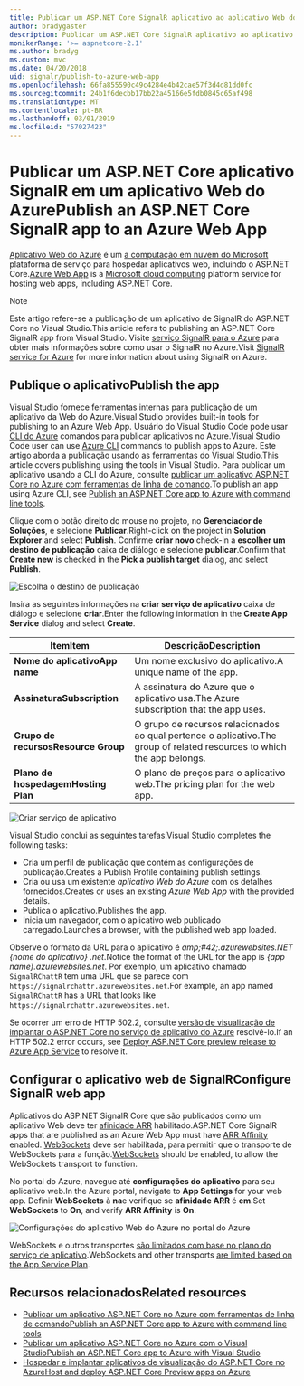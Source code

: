 ```yaml
---
title: Publicar um ASP.NET Core SignalR aplicativo ao aplicativo Web do Azure
author: bradygaster
description: Publicar um ASP.NET Core SignalR aplicativo ao aplicativo Web do Azure
monikerRange: '>= aspnetcore-2.1'
ms.author: bradyg
ms.custom: mvc
ms.date: 04/20/2018
uid: signalr/publish-to-azure-web-app
ms.openlocfilehash: 66fa855590c49c4284e4b42cae57f3d4d81dd0fc
ms.sourcegitcommit: 24b1f6decbb17bb22a45166e5fdb0845c65af498
ms.translationtype: MT
ms.contentlocale: pt-BR
ms.lasthandoff: 03/01/2019
ms.locfileid: "57027423"
---
```

# <a name="publish-an-aspnet-core-signalr-app-to-an-azure-web-app"></a><span data-ttu-id="9c696-103">Publicar um ASP.NET Core aplicativo SignalR em um aplicativo Web do Azure</span><span class="sxs-lookup"><span data-stu-id="9c696-103">Publish an ASP.NET Core SignalR app to an Azure Web App</span></span>

<span data-ttu-id="9c696-104">[Aplicativo Web do Azure](/azure/app-service/app-service-web-overview) é um [a computação em nuvem do Microsoft](https://azure.microsoft.com/) plataforma de serviço para hospedar aplicativos web, incluindo o ASP.NET Core.</span><span class="sxs-lookup"><span data-stu-id="9c696-104">[Azure Web App](/azure/app-service/app-service-web-overview) is a [Microsoft cloud computing](https://azure.microsoft.com/) platform service for hosting web apps, including ASP.NET Core.</span></span>

> [!NOTE]
> <span data-ttu-id="9c696-105">Este artigo refere-se a publicação de um aplicativo de SignalR do ASP.NET Core no Visual Studio.</span><span class="sxs-lookup"><span data-stu-id="9c696-105">This article refers to publishing an ASP.NET Core SignalR app from Visual Studio.</span></span> <span data-ttu-id="9c696-106">Visite [serviço SignalR para o Azure](https://azure.microsoft.com/en-gb/services/signalr-service?) para obter mais informações sobre como usar o SignalR no Azure.</span><span class="sxs-lookup"><span data-stu-id="9c696-106">Visit [SignalR service for Azure](https://azure.microsoft.com/en-gb/services/signalr-service?) for more information about using SignalR on Azure.</span></span>

## <a name="publish-the-app"></a><span data-ttu-id="9c696-107">Publique o aplicativo</span><span class="sxs-lookup"><span data-stu-id="9c696-107">Publish the app</span></span>

<span data-ttu-id="9c696-108">Visual Studio fornece ferramentas internas para publicação de um aplicativo da Web do Azure.</span><span class="sxs-lookup"><span data-stu-id="9c696-108">Visual Studio provides built-in tools for publishing to an Azure Web App.</span></span> <span data-ttu-id="9c696-109">Usuário do Visual Studio Code pode usar [CLI do Azure](/cli/azure) comandos para publicar aplicativos no Azure.</span><span class="sxs-lookup"><span data-stu-id="9c696-109">Visual Studio Code user can use [Azure CLI](/cli/azure) commands to publish apps to Azure.</span></span> <span data-ttu-id="9c696-110">Este artigo aborda a publicação usando as ferramentas do Visual Studio.</span><span class="sxs-lookup"><span data-stu-id="9c696-110">This article covers publishing using the tools in Visual Studio.</span></span> <span data-ttu-id="9c696-111">Para publicar um aplicativo usando a CLI do Azure, consulte [publicar um aplicativo ASP.NET Core no Azure com ferramentas de linha de comando](/azure/app-service/app-service-web-get-started-dotnet).</span><span class="sxs-lookup"><span data-stu-id="9c696-111">To publish an app using Azure CLI, see [Publish an ASP.NET Core app to Azure with command line tools](/azure/app-service/app-service-web-get-started-dotnet).</span></span>

<span data-ttu-id="9c696-112">Clique com o botão direito do mouse no projeto, no **Gerenciador de Soluções**, e selecione **Publicar**.</span><span class="sxs-lookup"><span data-stu-id="9c696-112">Right-click on the project in **Solution Explorer** and select **Publish**.</span></span> <span data-ttu-id="9c696-113">Confirme **criar novo** check-in a **escolher um destino de publicação** caixa de diálogo e selecione **publicar**.</span><span class="sxs-lookup"><span data-stu-id="9c696-113">Confirm that **Create new** is checked in the **Pick a publish target** dialog, and select **Publish**.</span></span>

![Escolha o destino de publicação](publish-to-azure-web-app/_static/pick-publish-target-dialog.png)

<span data-ttu-id="9c696-115">Insira as seguintes informações na **criar serviço de aplicativo** caixa de diálogo e selecione **criar**.</span><span class="sxs-lookup"><span data-stu-id="9c696-115">Enter the following information in the **Create App Service** dialog and select **Create**.</span></span>

| <span data-ttu-id="9c696-116">Item</span><span class="sxs-lookup"><span data-stu-id="9c696-116">Item</span></span> | <span data-ttu-id="9c696-117">Descrição</span><span class="sxs-lookup"><span data-stu-id="9c696-117">Description</span></span> |
| ---- | ----------- |
| <span data-ttu-id="9c696-118">**Nome do aplicativo**</span><span class="sxs-lookup"><span data-stu-id="9c696-118">**App name**</span></span> | <span data-ttu-id="9c696-119">Um nome exclusivo do aplicativo.</span><span class="sxs-lookup"><span data-stu-id="9c696-119">A unique name of the app.</span></span> |
| <span data-ttu-id="9c696-120">**Assinatura**</span><span class="sxs-lookup"><span data-stu-id="9c696-120">**Subscription**</span></span> | <span data-ttu-id="9c696-121">A assinatura do Azure que o aplicativo usa.</span><span class="sxs-lookup"><span data-stu-id="9c696-121">The Azure subscription that the app uses.</span></span> |
| <span data-ttu-id="9c696-122">**Grupo de recursos**</span><span class="sxs-lookup"><span data-stu-id="9c696-122">**Resource Group**</span></span> | <span data-ttu-id="9c696-123">O grupo de recursos relacionados ao qual pertence o aplicativo.</span><span class="sxs-lookup"><span data-stu-id="9c696-123">The group of related resources to which the app belongs.</span></span>  |
| <span data-ttu-id="9c696-124">**Plano de hospedagem**</span><span class="sxs-lookup"><span data-stu-id="9c696-124">**Hosting Plan**</span></span> | <span data-ttu-id="9c696-125">O plano de preços para o aplicativo web.</span><span class="sxs-lookup"><span data-stu-id="9c696-125">The pricing plan for the web app.</span></span> |

![Criar serviço de aplicativo](publish-to-azure-web-app/_static/create-app-service-dialog.png)

<span data-ttu-id="9c696-127">Visual Studio conclui as seguintes tarefas:</span><span class="sxs-lookup"><span data-stu-id="9c696-127">Visual Studio completes the following tasks:</span></span>

* <span data-ttu-id="9c696-128">Cria um perfil de publicação que contém as configurações de publicação.</span><span class="sxs-lookup"><span data-stu-id="9c696-128">Creates a Publish Profile containing publish settings.</span></span>
* <span data-ttu-id="9c696-129">Cria ou usa um existente *aplicativo Web do Azure* com os detalhes fornecidos.</span><span class="sxs-lookup"><span data-stu-id="9c696-129">Creates or uses an existing *Azure Web App* with the provided details.</span></span>
* <span data-ttu-id="9c696-130">Publica o aplicativo.</span><span class="sxs-lookup"><span data-stu-id="9c696-130">Publishes the app.</span></span>
* <span data-ttu-id="9c696-131">Inicia um navegador, com o aplicativo web publicado carregado.</span><span class="sxs-lookup"><span data-stu-id="9c696-131">Launches a browser, with the published web app loaded.</span></span>

<span data-ttu-id="9c696-132">Observe o formato da URL para o aplicativo é *amp;#42;.azurewebsites.NET {nome do aplicativo} .net*.</span><span class="sxs-lookup"><span data-stu-id="9c696-132">Notice the format of the URL for the app is *{app name}.azurewebsites.net*.</span></span> <span data-ttu-id="9c696-133">Por exemplo, um aplicativo chamado `SignalRChattR` tem uma URL que se parece com `https://signalrchattr.azurewebsites.net`.</span><span class="sxs-lookup"><span data-stu-id="9c696-133">For example, an app named `SignalRChattR` has a URL that looks like `https://signalrchattr.azurewebsites.net`.</span></span>

<span data-ttu-id="9c696-134">Se ocorrer um erro de HTTP 502.2, consulte [versão de visualização de implantar o ASP.NET Core no serviço de aplicativo do Azure](xref:host-and-deploy/azure-apps/index) resolvê-lo.</span><span class="sxs-lookup"><span data-stu-id="9c696-134">If an HTTP 502.2 error occurs, see [Deploy ASP.NET Core preview release to Azure App Service](xref:host-and-deploy/azure-apps/index) to resolve it.</span></span>

## <a name="configure-signalr-web-app"></a><span data-ttu-id="9c696-135">Configurar o aplicativo web de SignalR</span><span class="sxs-lookup"><span data-stu-id="9c696-135">Configure SignalR web app</span></span>

<span data-ttu-id="9c696-136">Aplicativos do ASP.NET SignalR Core que são publicados como um aplicativo Web deve ter [afinidade ARR](https://en.wikipedia.org/wiki/Application_Request_Routing) habilitado.</span><span class="sxs-lookup"><span data-stu-id="9c696-136">ASP.NET Core SignalR apps that are published as an Azure Web App must have [ARR Affinity](https://en.wikipedia.org/wiki/Application_Request_Routing) enabled.</span></span> <span data-ttu-id="9c696-137">[WebSockets](xref:fundamentals/websockets) deve ser habilitada, para permitir que o transporte de WebSockets para a função.</span><span class="sxs-lookup"><span data-stu-id="9c696-137">[WebSockets](xref:fundamentals/websockets) should be enabled, to allow the WebSockets transport to function.</span></span>

<span data-ttu-id="9c696-138">No portal do Azure, navegue até **configurações do aplicativo** para seu aplicativo web.</span><span class="sxs-lookup"><span data-stu-id="9c696-138">In the Azure portal, navigate to **App Settings** for your web app.</span></span> <span data-ttu-id="9c696-139">Definir **WebSockets** à **na**e verifique se **afinidade ARR** é **em**.</span><span class="sxs-lookup"><span data-stu-id="9c696-139">Set **WebSockets** to **On**, and verify **ARR Affinity** is **On**.</span></span>

![Configurações do aplicativo Web do Azure no portal do Azure](publish-to-azure-web-app/_static/azure-web-app-settings.png)

 <span data-ttu-id="9c696-141">WebSockets e outros transportes [são limitados com base no plano do serviço de aplicativo](/azure/azure-subscription-service-limits#app-service-limits).</span><span class="sxs-lookup"><span data-stu-id="9c696-141">WebSockets and other transports [are limited based on the App Service Plan](/azure/azure-subscription-service-limits#app-service-limits).</span></span>

## <a name="related-resources"></a><span data-ttu-id="9c696-142">Recursos relacionados</span><span class="sxs-lookup"><span data-stu-id="9c696-142">Related resources</span></span>

* [<span data-ttu-id="9c696-143">Publicar um aplicativo ASP.NET Core no Azure com ferramentas de linha de comando</span><span class="sxs-lookup"><span data-stu-id="9c696-143">Publish an ASP.NET Core app to Azure with command line tools</span></span>](/azure/app-service/app-service-web-get-started-dotnet)
* [<span data-ttu-id="9c696-144">Publicar um aplicativo ASP.NET Core no Azure com o Visual Studio</span><span class="sxs-lookup"><span data-stu-id="9c696-144">Publish an ASP.NET Core app to Azure with Visual Studio</span></span>](xref:tutorials/publish-to-azure-webapp-using-vs)
* [<span data-ttu-id="9c696-145">Hospedar e implantar aplicativos de visualização do ASP.NET Core no Azure</span><span class="sxs-lookup"><span data-stu-id="9c696-145">Host and deploy ASP.NET Core Preview apps on Azure</span></span>](xref:host-and-deploy/azure-apps/index#deploy-aspnet-core-preview-release-to-azure-app-service)
